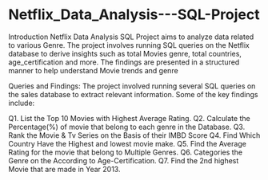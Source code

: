 # Netflix_Data_Analysis---SQL-Project

Introduction Netflix Data Analysis SQL Project aims to analyze data related to various Genre. The project involves running SQL queries on the Netflix database to derive insights such as total Movies genre, total countries, age_certification and more. The findings are presented in a structured manner to help understand Movie trends and genre

Queries and Findings: The project involved running several SQL queries on the sales database to extract relevant information. Some of the key findings include:

Q1. List the Top 10 Movies with Highest Average Rating.
Q2. Calculate the Percentage(%) of movie that belong to each genre in the Database.
Q3. Rank the Movie & Tv Series on the Basis of their IMBD Score
Q4. Find Which Country Have the Highest and lowest movie make.
Q5. Find the Average Rating for the movie that belong to Multiple Genres.
Q6. Categories the Genre on the According to Age-Certification.
Q7. Find the 2nd highest Movie that are made in Year 2013.
